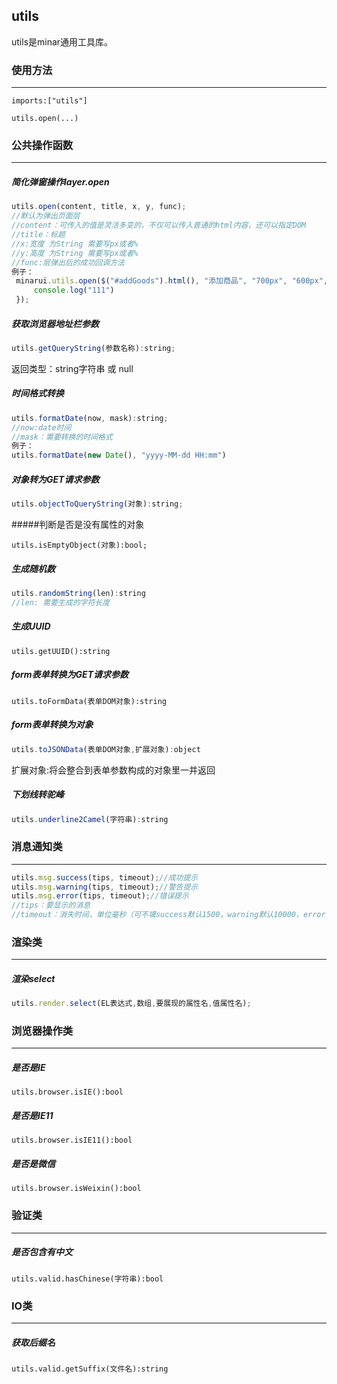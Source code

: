 utils
---

utils是minar通用工具库。

### 使用方法
---
`imports:["utils"]`

`utils.open(...)`

### 公共操作函数
---


##### 简化弹窗操作layer.open
```javascript
utils.open(content, title, x, y, func);
//默认为弹出页面层
//content：可传入的值是灵活多变的，不仅可以传入普通的html内容，还可以指定DOM
//title：标题
//x:宽度 为String 需要写px或者%
//y:高度 为String 需要写px或者%
//func:层弹出后的成功回调方法
例子：
 minarui.utils.open($("#addGoods").html(), "添加商品", "700px", "600px", function () {
	 console.log("111")
 });
```


##### 获取浏览器地址栏参数
```javascript
utils.getQueryString(参数名称):string;
```
返回类型：string字符串 或 null

##### 时间格式转换
```javascript
utils.formatDate(now, mask):string;
//now:date时间
//mask：需要转换的时间格式
例子：
utils.formatDate(new Date(), "yyyy-MM-dd HH:mm")
```

##### 对象转为GET请求参数
```javascript
utils.objectToQueryString(对象):string;

```

#####判断是否是没有属性的对象
```
utils.isEmptyObject(对象):bool;
```

##### 生成随机数
```javascript
utils.randomString(len):string
//len: 需要生成的字符长度
```
##### 生成UUID
`utils.getUUID():string`
##### form表单转换为GET请求参数
`utils.toFormData(表单DOM对象):string`

##### form表单转换为对象
```javascript
utils.toJSONData(表单DOM对象,扩展对象):object
```
扩展对象:将会整合到表单参数构成的对象里一并返回

##### 下划线转驼峰
```javascript
utils.underline2Camel(字符串):string
```


### 消息通知类
---
```javascript
utils.msg.success(tips, timeout);//成功提示
utils.msg.warning(tips, timeout);//警告提示
utils.msg.error(tips, timeout);//错误提示
//tips：要显示的消息
//timeout：消失时间，单位毫秒（可不填success默认1500，warning默认10000，error默认30000）
```


### 渲染类
---
##### 渲染select
```javascript
utils.render.select(EL表达式,数组,要展现的属性名,值属性名);
```
### 浏览器操作类
---
##### 是否是IE
`utils.browser.isIE():bool`

##### 是否是IE11
`utils.browser.isIE11():bool`

##### 是否是微信
`utils.browser.isWeixin():bool`


### 验证类
---
##### 是否包含有中文
`utils.valid.hasChinese(字符串):bool`

### IO类
---
##### 获取后缀名
`utils.valid.getSuffix(文件名):string`







